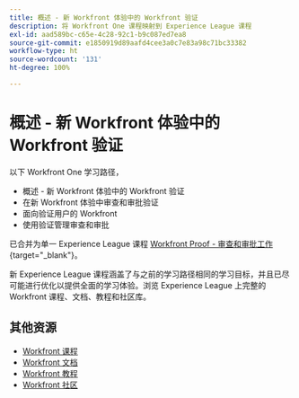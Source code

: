 ```yaml
---
title: 概述 - 新 Workfront 体验中的 Workfront 验证
description: 将 Workfront One 课程映射到 Experience League 课程
exl-id: aad589bc-c65e-4c28-92c1-b9c087ed7ea8
source-git-commit: e1850919d89aafd4cee3a0c7e83a98c71bc33382
workflow-type: ht
source-wordcount: '131'
ht-degree: 100%

---
```


# 概述 - 新 Workfront 体验中的 Workfront 验证

以下 Workfront One 学习路径，

* 概述 - 新 Workfront 体验中的 Workfront 验证
* 在新 Workfront 体验中审查和审批验证
* 面向验证用户的 Workfront
* 使用验证管理审查和审批

已合并为单一 Experience League 课程 [Workfront Proof - 审查和审批工作](https://experienceleague.adobe.com/?recommended=Workfront-L-1-2022.1.proof){target="_blank"}。

新 Experience League 课程涵盖了与之前的学习路径相同的学习目标，并且已尽可能进行优化以提供全面的学习体验。浏览 Experience League 上完整的 Workfront 课程、文档、教程和社区库。

## 其他资源

* [Workfront 课程](https://experienceleague.adobe.com/?lang=en&amp;Solution=Workfront#courses)
* [Workfront 文档](https://experienceleague.adobe.com/docs/workfront.html)
* [Workfront 教程](https://experienceleague.adobe.com/docs/workfront-learn/tutorials-workfront/home.html)
* [Workfront 社区](https://experienceleaguecommunities.adobe.com/t5/workfront/ct-p/workfront)
